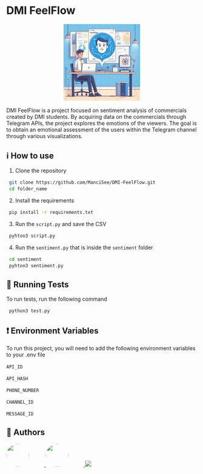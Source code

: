 # DMI FeelFlow
<p align="center">
  <img src="./images/feelflow.jpeg" style="width:40%; height:40%;">
</p>

DMI FeelFlow is a project focused on sentiment analysis of commercials created by DMI students.
By acquiring data on the commercials through Telegram APIs, the project explores the emotions of the viewers.
The goal is to obtain an emotional assessment of the users within the Telegram channel through various visualizations.

## ℹ️ How to use
1. Clone the repository
```bash
 git clone https://github.com/ManciSee/DMI-FeelFlow.git
 cd folder_name
```
2. Install the requirements
```bash
 pip install -r requirements.txt
```
3. Run the ```script.py``` and save the CSV
```bash
 pyhton3 script.py
```
4. Run the ```sentiment.py``` that is inside the ```sentiment``` folder
```bash
 cd sentiment
 pyhton3 sentiment.py
```

## 🔎 Running Tests

To run tests, run the following command

```bash
 python3 test.py
```

## ❗️ Environment Variables

To run this project, you will need to add the following environment variables to your .env file

`API_ID`

`API_HASH`

`PHONE_NUMBER`

`CHANNEL_ID`

`MESSAGE_ID`

## 👥 Authors
<a href="https://github.com/ManciSee">
  <img src="https://avatars.githubusercontent.com/u/80248296?v=4" style="width:60px; height:60px; border-radius: 50%; margin-right: 40px;">
</a>
<a href="https://github.com/pyMelo">
  <img src="https://avatars.githubusercontent.com/u/83662708?v=4" style="width:60px; height:60px; border-radius: 50%; margin-right: 40px;">
</a>

<a href="https://github.com/pyMelo">
  <img src="https://avatars.githubusercontent.com/u/71724073?v=4" style=width:60px; height:60px; border-radius: 50%;">
</a>


